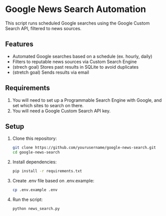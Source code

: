 # Google News Search Automation

This script runs scheduled Google searches using the Google Custom Search API, filtered to news sources.

## Features
- Automated Google searches based on a schedule (ex. hourly, daily)
- Filters to reputable news sources via Custom Search Engine
- (strech goal) Stores past results in SQLite to avoid duplicates
- (stretch goal) Sends results via email

## Requirements
1. You will need to set up a Programmable Search Engine with Google, and set which sites to search on there.
2. You will need a Google Custom Search API key.

## Setup
1. Clone this repository:
    ```bash
    git clone https://github.com/yourusername/google-news-search.git
    cd google-news-search
    ```

2. Install dependencies:
    ```bash
    pip install -r requirements.txt
    ```
3. Create .env file based on .env.example:
    ```bash
    cp .env.example .env
    ```
4. Run the script:
    ```bash
    python news_search.py
    ```
